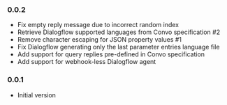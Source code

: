 ### 0.0.2
* Fix empty reply message due to incorrect random index
* Retrieve Dialogflow supported languages from Convo specification #2
* Remove character escaping for JSON property values #1
* Fix Dialogflow generating only the last parameter entries language file
* Add support for query replies pre-defined in Convo specification
* Add support for webhook-less Dialogflow agent

### 0.0.1
* Initial version
